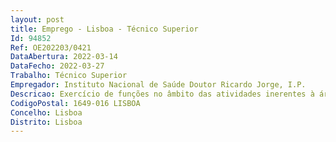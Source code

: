 ```yaml
--- 
layout: post
title: Emprego - Lisboa - Técnico Superior
Id: 94852
Ref: OE202203/0421
DataAbertura: 2022-03-14
DataFecho: 2022-03-27
Trabalho: Técnico Superior
Empregador: Instituto Nacional de Saúde Doutor Ricardo Jorge, I.P.
Descricao: Exercício de funções no âmbito das atividades inerentes à área administrativa de recursos humanos, nomeadamente   Elaboração e tratamento de dados estatísticos previstos nos instrumentos de gestão e de apoio à tomada de decisão   Emissão de pareceres e documentos técnicos no âmbito da área administrativa de recursos humanos   Realização de procedimentos administrativos inerentes à modificação e extinção da relação jurídica de emprego   Realização de procedimentos inerentes ao recrutamento e seleção de pessoal   Outras atividades administrativas inerentes ao conteúdo funcional de técnico superior.
CodigoPostal: 1649-016 LISBOA
Concelho: Lisboa
Distrito: Lisboa
--- 
```

